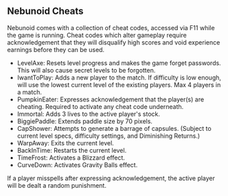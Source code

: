 ## Nebunoid Cheats

Nebunoid comes with a collection of cheat codes, accessed via F11 while the game is running. Cheat codes which alter gameplay require acknowledgement that they will disqualify high scores and void experience earnings before they can be used.

* LevelAxe: Resets level progress and makes the game forget passwords. This will also cause secret levels to be forgotten.
* IwantToPlay: Adds a new player to the match. If difficulty is low enough, will use the lowest current level of the existing players. Max 4 players in a match.
* PumpkinEater: Expresses acknowledgement that the player(s) are cheating. Required to activate any cheat code underneath.
* Immortal: Adds 3 lives to the active player's stock.
* BiggiePaddle: Extends paddle size by 70 pixels.
* CapShower: Attempts to generate a barrage of capsules. (Subject to current level specs, difficulty settings, and Diminishing Returns.)
* WarpAway: Exits the current level.
* BackInTime: Restarts the current level.
* TimeFrost: Activates a Blizzard effect.
* CurveDown: Activates Gravity Balls effect.

If a player misspells after expressing acknowledgement, the active player will be dealt a random punishment.
